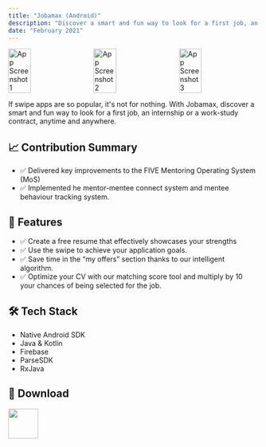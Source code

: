 ```yaml
---
title: "Jobamax (Android)"
description: "Discover a smart and fun way to look for a first job, an internship or a work-study contract "
date: "February 2021"
---
```



<div style="display: flex; justify-content: space-between;">
    <img src="https://play-lh.googleusercontent.com/-zM7rsmAU7UNCEaH8qSE5jpQZHsbXw9EUQepE9tZzHxQZc1_O2rRgIjGFwef-9g3-g=w5120-h2880-rw" alt="App Screenshot 1" style="width: 30%; margin-right: 10px;" />
    <img src="https://play-lh.googleusercontent.com/xPN44EHGFomNUYMZnu4uaqo53IK-OtVERsWsJcRjvqO6WgapU_DivONH75DFCwsHWQ=w5120-h2880-rw" alt="App Screenshot 2" style="width: 30%; margin-right: 10px;" />
    <img src="https://play-lh.googleusercontent.com/HFhzTTHaSf-PgZB8xGjVDUwd3_RKsWMq766CYxdBNe2sedMzy_mnGQIf9zE3Ef2I4SE=w5120-h2880-rw" alt="App Screenshot 3" style="width: 30%; margin-right: 10px;" />
</div>

If swipe apps are so popular, it's not for nothing. With Jobamax, discover a smart and fun way to look for a first job, an internship or a work-study contract, anytime and anywhere.

## 📈 Contribution Summary

- ✅ Delivered key improvements to the FIVE Mentoring Operating System (MoS)
- ✅ Implemented he mentor-mentee connect system and mentee behaviour tracking system.

## 🚀 Features

- ✅ Create a free resume that effectively showcases your strengths
- ✅ Use the swipe to achieve your application goals.
- ✅ Save time in the “my offers” section thanks to our intelligent algorithm.
- ✅ Optimize your CV with our matching score tool and multiply by 10 your chances of being selected for the job.

## 🛠️ Tech Stack

- Native Android SDK
- Java & Kotlin
- Firebase
- ParseSDK
- RxJava

## 📲 Download

[<img src="https://upload.wikimedia.org/wikipedia/commons/thumb/7/78/Google_Play_Store_badge_EN.svg/240px-Google_Play_Store_badge_EN.svg.png" height="60">](https://play.google.com/store/apps/details?id=com.jobamax.appjobamax&hl=en)
